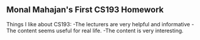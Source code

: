 ## Monal Mahajan's First CS193 Homework

Things I like about CS193:
-The lecturers are very helpful and informative
-The content seems useful for real life.
-The content is very interesting.
